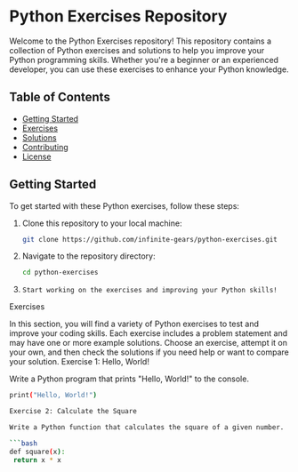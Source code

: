 # Python Exercises Repository

Welcome to the Python Exercises repository! This repository contains a collection of Python exercises and solutions to help you improve your Python programming skills. Whether you're a beginner or an experienced developer, you can use these exercises to enhance your Python knowledge.

## Table of Contents

- [Getting Started](#getting-started)
- [Exercises](#exercises)
- [Solutions](#solutions)
- [Contributing](#contributing)
- [License](#license)

## Getting Started

To get started with these Python exercises, follow these steps:

1. Clone this repository to your local machine:

   ```bash
   git clone https://github.com/infinite-gears/python-exercises.git

2. Navigate to the repository directory:
   
   ```bash
   cd python-exercises

3.     Start working on the exercises and improving your Python skills!

Exercises

In this section, you will find a variety of Python exercises to test and improve your coding skills. Each exercise includes a problem statement and may have one or more example solutions. Choose an exercise, attempt it on your own, and then check the solutions if you need help or want to compare your solution.
Exercise 1: Hello, World!

Write a Python program that prints "Hello, World!" to the console.

   ```bash
   print("Hello, World!")

Exercise 2: Calculate the Square

Write a Python function that calculates the square of a given number.

   ```bash
   def square(x):
    return x * x

